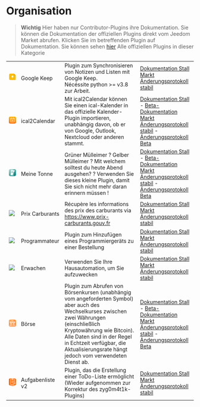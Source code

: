 
# Organisation


>**Wichtig**
>Hier haben nur Contributor-Plugins ihre Dokumentation. Sie können die Dokumentation der offiziellen Plugins direkt vom Jeedom Market abrufen. Klicken Sie im betreffenden Plugin auf Dokumentation.
>Sie können sehen [hier](https://market.jeedom.com/index.php?v=d&p=market&type=plugin&categorie=organization) Alle offiziellen Plugins in dieser Kategorie


| | | | |
|--- | --- | --- | ---|
|<img src="gkeep/gkeep_icon.png" class="pluginLogo" width="100" />|Google Keep|Plugin zum Synchronisieren von Notizen und Listen mit Google Keep.</br>Nécéssite python >= v3.8 zur Arbeit.|[Dokumentation Stall](https://flobul-domotique.fr/presentation-et-documentation-du-plugin-google-keep-pour-jeedom/)<br/>[Markt](https://market.jeedom.com/index.php?v=d&p=market_display&id=4423)<br/>[Änderungsprotokoll stabil](https://flobul-domotique.fr/liste-des-versions-du-plugin-google-keep-pour-jeedom/)|
|<img src="import2calendar/import2calendar_icon.png" class="pluginLogo" width="100" />|ical2Calendar|Mit ical2Calendar können Sie einen ical-Kalender in das offizielle Kalender-Plugin importieren, unabhängig davon, ob er von Google, Outlook, Nextcloud oder anderen stammt.|[Dokumentation Stall](https://sagitaz.github.io/import2calendar/de_DE/) - [Beta-Dokumentation](https://sagitaz.github.io/import2calendar/de_DE/)<br/>[Markt](https://market.jeedom.com/index.php?v=d&p=market_display&id=4493)<br/>[Änderungsprotokoll stabil](https://sagitaz.github.io/import2calendar/de_DE/changelog) - [Änderungsprotokoll Beta](https://sagitaz.github.io/import2calendar/de_DE/changelog)|
|<img src="mybin/mybin_icon.png" class="pluginLogo" width="100" />|Meine Tonne|Grüner Mülleimer ? Gelber Mülleimer ? Mit welchem solltest du heute Abend ausgehen? ? Verwenden Sie dieses kleine Plugin, damit Sie sich nicht mehr daran erinnern müssen ! |[Dokumentation Stall](https://tomitomas.github.io/jeedom_doc/MyBin/de_DE/) - [Beta-Dokumentation](https://tomitomas.github.io/jeedom_doc/MyBin/de_DE/)<br/>[Markt](https://market.jeedom.com/index.php?v=d&p=market_display&id=4125)<br/>[Änderungsprotokoll stabil](https://tomitomas.github.io/jeedom_doc/MyBin/de_DE/changelog) - [Änderungsprotokoll Beta](https://tomitomas.github.io/jeedom_doc/MyBin/de_DE/changelog_beta)|
|<img src="prixcarburants/prixcarburants_icon.png" class="pluginLogo" width="100" />|Prix Carburants|Récupère les informations des prix des carburants via https://www.prix-carburants.gouv.fr|[Dokumentation Stall](https://floman321.github.io/prixcarburants/de_DE/)<br/>[Markt](https://market.jeedom.com/index.php?v=d&p=market_display&id=3984)<br/>[Änderungsprotokoll stabil](https://floman321.github.io/prixcarburants/de_DE/changelog)|
|<img src="programmateur/programmateur_icon.png" class="pluginLogo" width="100" />|Programmateur|Plugin zum Hinzufügen eines Programmiergeräts zu einer Bestellung|[Dokumentation Stall](https://caelion.github.io/jeedom-plugins-documentation/Programmateur/de_DE/)<br/>[Markt](https://market.jeedom.com/index.php?v=d&p=market_display&id=3942)<br/>[Änderungsprotokoll stabil](https://caelion.github.io/jeedom-plugins-documentation/Programmateur/de_DE/changelog)|
|<img src="reveil/reveil_icon.png" class="pluginLogo" width="100" />|Erwachen|Verwenden Sie Ihre Hausautomation, um Sie aufzuwecken|[Dokumentation Stall](https://mika-nt28.github.io/Documentations/reveil/de_DE/)<br/>[Markt](https://market.jeedom.com/index.php?v=d&p=market_display&id=2775)<br/>[Änderungsprotokoll stabil](https://mika-nt28.github.io/Documentations/reveil/de_DE/changelog)|
|<img src="stockexchange/stockexchange_icon.png" class="pluginLogo" width="100" />|Börse|Plugin zum Abrufen von Börsenkursen (unabhängig vom angeforderten Symbol) aber auch des Wechselkurses zwischen zwei Währungen (einschließlich Kryptowährung wie Bitcoin). Alle Daten sind in der Regel in Echtzeit verfügbar, die Aktualisierungsrate hängt jedoch vom verwendeten Dienst ab.|[Dokumentation Stall](https://mips2648.github.io/jeedom-plugins-docs/stockexchange/de_DE/) - [Beta-Dokumentation](https://mips2648.github.io/jeedom-plugins-docs/stockexchange/de_DE/)<br/>[Markt](https://market.jeedom.com/index.php?v=d&p=market_display&id=3841)<br/>[Änderungsprotokoll stabil](https://mips2648.github.io/jeedom-plugins-docs/stockexchange/de_DE/changelog) - [Änderungsprotokoll Beta](https://mips2648.github.io/jeedom-plugins-docs/stockexchange/de_DE/changelog)|
|<img src="todov2/todov2_icon.png" class="pluginLogo" width="100" />|Aufgabenliste v2|Plugin, das die Erstellung einer ToDo-Liste ermöglicht (Wieder aufgenommen zur Korrektur des zyg0m4t1k-Plugins)|[Dokumentation Stall](https://www.domlabs.fr/jeedom_docs/ToDo/fr-FR/)<br/>[Markt](https://market.jeedom.com/index.php?v=d&p=market_display&id=4474)<br/>[Änderungsprotokoll stabil](https://www.domlabs.fr/jeedom_docs/todo/fr-FR/)|
